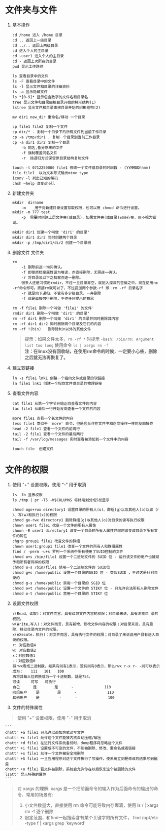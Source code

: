 # 文件夹与文件

1. 基本操作
	```
	cd /home 进入 /home 目录
	cd .. 返回上一级目录 
	cd ../.. 返回上两级目录 
	cd 进入个人的主目录 
	cd ~user1 进入个人的主目录 
	cd - 返回上次所在的目录 
	pwd 显示工作路径 

	ls 查看目录中的文件 
	ls -F 查看目录中的文件 
	ls -l 显示文件和目录的详细资料 
	ls -a 显示隐藏文件 
	ls *[0-9]* 显示包含数字的文件名和目录名 
	tree 显示文件和目录由根目录开始的树形结构(1) 
	lstree 显示文件和目录由根目录开始的树形结构(2) 

	mv dir1 new_dir 重命名/移动 一个目录 

	cp file1 file2 复制一个文件 
	cp dir/* . 复制一个目录下的所有文件到当前工作目录 
	cp -a /tmp/dir1 . 复制一个目录到当前工作目录 
	cp -a dir1 dir2 复制一个目录 
		-b 同名,备分原来的文件
		-f 强制覆盖同名文件
		-r  按递归方式保留原目录结构复制文件

	touch -t 0712250000 file1 修改一个文件或目录的时间戳 - (YYMMDDhhmm) 
	file file1  以为文本形式输出mime type
	iconv -l 列出已知的编码 
	chsh –help 改变shell
	```

1. 新建文件夹
	```
	mkdir  dirname
		-m    用于对新建目录设置存取权限，也可以用 chmod 命令进行设置。
	mkdir -m 777 test 
		-p  需要时创建上层文件夹(或目录)，如果文件夹(或目录)已经存在，则不视为错误。

	mkdir dir1 创建一个叫做 'dir1' 的目录' 
	mkdir dir1 dir2 同时创建两个目录 
	mkdir -p /tmp/dir1/dir2 创建一个目录树 
	```

1. 删除文件 文件夹

	```
	rm
		-i 删除前逐一询问确认。
		-f 即使原档案属性设为唯读，亦直接删除，无需逐一确认。
		-r 将目录及以下之档案亦逐一删除。
		很多人还是习惯用rmdir，不过一旦目录非空，就陷入深深的苦恼之中，现在使用rm -rf命令即可。直接rm就可以了，不过要加两个参数-rf 即：rm -rf 目录名字
		-r 就是向下递归，不管有多少级目录，一并删除
		-f 就是直接强行删除，不作任何提示的意思

	rm -f file1 删除一个叫做 'file1' 的文件' 
	rmdir dir1 删除一个叫做 'dir1' 的目录' 
	rm -rf dir1 删除一个叫做 'dir1' 的目录并同时删除其内容 
	rm -rf dir1 dir2 同时删除两个目录及它们的内容 
	rm -rf !(bin)   删除除bin以外的其他文件
	```

	> 提示：如果文件太多，`rm -rf *` 时提示 `-bash: /bin/rm: Argument list too long` 使用命令  `ls | xargs rm -f`   
	> **注：在linux没有回收站，在使用rm命令的时候，一定要小心些，删除之后就无法再恢复了。**

1. 建立软链接
	```
	ln -s file1 lnk1 创建一个指向文件或目录的软链接 
	ln file1 lnk1 创建一个指向文件或目录的物理链接 
	```

1. 查看文件内容 
	```
	cat file1 从第一个字节开始正向查看文件的内容 
	tac file1 从最后一行开始反向查看一个文件的内容 
	
	more file1 查看一个长文件的内容 
	less file1 类似于 'more' 命令，但是它允许在文件中和正向操作一样的反向操作 
	head -2 file1 查看一个文件的前两行 
	tail -2 file1 查看一个文件的最后两行 
	tail -f /var/log/messages 实时查看被添加到一个文件中的内容 
	
	touch file  创建文件
	```

# 文件的权限
1. 使用 "+" 设置权限，使用 "-" 用于取消 
	```
	ls -lh 显示权限 
	ls /tmp | pr -T5 -W$COLUMNS 将终端划分成5栏显示 

	chmod ugo+rwx directory1 设置目录的所有人(u)、群组(g)以及其他人(o)以读（r ）、写(w)和执行(x)的权限 
	chmod go-rwx directory1 删除群组(g)与其他人(o)对目录的读写执行权限 
	chown user1 file1 改变一个文件的所有人属性 
	chown -R user1 directory1 改变一个目录的所有人属性并同时改变改目录下所有文件的属性 
	chgrp group1 file1 改变文件的群组 
	chown user1:group1 file1 改变一个文件的所有人和群组属性 
	find / -perm -u+s 罗列一个系统中所有使用了SUID控制的文件 
	chmod u+s /bin/file1 设置一个二进制文件的 SUID 位 - 运行该文件的用户也被赋予和所有者同样的权限 
	chmod u-s /bin/file1 禁用一个二进制文件的 SUID位 
	chmod g+s /home/public 设置一个目录的SGID 位 - 类似SUID ，不过这是针对目录的 
	chmod g-s /home/public 禁用一个目录的 SGID 位 
	chmod o+t /home/public 设置一个文件的 STIKY 位 - 只允许合法所有人删除文件 
	chmod o-t /home/public 禁用一个目录的 STIKY 位 
	```

1. 设置文件权限
	```
	r(Read，读取)：对文件而言，具有读取文件内容的权限；对目录来说，具有浏览目 录的权限。
	w(Write,写入)：对文件而言，具有新增、修改文件内容的权限；对目录来说，具有删除、移动目录内文件的权限。
	x(eXecute，执行)：对文件而言，具有执行文件的权限；对目录了来说该用户具有进入目录的权限。
	r: 对应数值4
	w: 对应数值2
	x：对应数值1
	-：对应数值0
	将rwx看成二进制数，如果有则有1表示，没有则有0表示，那么rwx r-x r- -则可以表示成为：　　111   101   100
	再将其每三位转换成为一个十进制数，就是754。
	可读     可写   可执行
	自己     	是        是      -              110
	同组用户    是        是      -              110
	其他用户    是         -      -              100
	```

1. 文件的特殊属性
 > 使用 "+" 设置权限，使用 "-" 用于取消 

	```
	chattr +a file1 只允许以追加方式读写文件 
	chattr +c file1 允许这个文件能被内核自动压缩/解压 
	chattr +d file1 在进行文件系统备份时，dump程序将忽略这个文件 
	chattr +i file1 设置成不可变的文件，不能被删除、修改、重命名或者链接 
	chattr +s file1 允许一个文件被安全地删除 
	chattr +S file1 一旦应用程序对这个文件执行了写操作，使系统立刻把修改的结果写到磁盘 
	chattr +u file1 若文件被删除，系统会允许你在以后恢复这个被删除的文件 
	lsattr 显示特殊的属性 
	```

   > 对 xargs 的理解: xargs 是一个把前面命令的输入作为后面命令的输出的命令，常用的场景有:   
   > 1. 小文件数量大，直接使用 rm 命令可能导致内存爆满，使用 ls / | xargs rm -f 逐个删除
   > 2. 限定范围，和find一起搜索含有某个关键字的所有文件， find /opt/etc -type f | xargs grep 'keyword'

